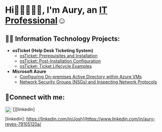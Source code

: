 <h1>Hi👋🏻🙋🏻‍♂️, I'm Aury, an <a href="https://www.linkedin.com/in/aury-reyes-79105120a/">IT Professional</a>☺</h1>

<h2>👨‍💻 Information Technology Projects:</h2>

- <b>osTicket (Help Desk Ticketing System)</b>
  - [osTicket: Prerequisites and Installation](https://github.com/auryreyes/osticket-prereqs)
  - [osTicket: Post-Installation Configuration](https://github.com/auryreyes/post-install-config)
  - [osTicket: Ticket Lifecycle Examples](https://github.com/auryreyes/ticket-lifecycle)
- <b>Microsoft Azure</b>
  - [Configuring On-premises Active Directory within Azure VMs](https://github.com/auryreyes/configure-ad)
  - [Network Security Groups (NSGs) and Inspecting Network Protocols](https://github.com/auryreyes/azure-network-protocols)

<h2>🤳Connect with me:</h2>

[<img align="left" alt="Josh | LinkedIn" width="22px" src="https://cdn.jsdelivr.net/npm/simple-icons@v3/icons/linkedin.svg" />][linkedin]

[linkedin]: https://linkedin.com/in/Josh](https://www.linkedin.com/in/aury-reyes-79105120a/
